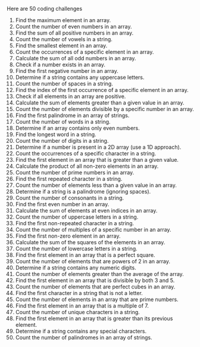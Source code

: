 Here are 50 coding challenges
1. Find the maximum element in an array.
2. Count the number of even numbers in an array.
3. Find the sum of all positive numbers in an array.
4. Count the number of vowels in a string.
5. Find the smallest element in an array.
6. Count the occurrences of a specific element in an array.
7. Calculate the sum of all odd numbers in an array.
8. Check if a number exists in an array.
9. Find the first negative number in an array.
10. Determine if a string contains any uppercase letters.
11. Count the number of spaces in a string.
12. Find the index of the first occurrence of a specific element in an array.
13. Check if all elements in an array are positive.
14. Calculate the sum of elements greater than a given value in an array.
15. Count the number of elements divisible by a specific number in an array.
16. Find the first palindrome in an array of strings.
17. Count the number of words in a string.
18. Determine if an array contains only even numbers.
19. Find the longest word in a string.
20. Count the number of digits in a string.
21. Determine if a number is present in a 2D array (use a 1D approach).
22. Count the occurrences of a specific character in a string.
23. Find the first element in an array that is greater than a given value.
24. Calculate the product of all non-zero elements in an array.
25. Count the number of prime numbers in an array.
26. Find the first repeated character in a string.
27. Count the number of elements less than a given value in an array.
28. Determine if a string is a palindrome (ignoring spaces).
29. Count the number of consonants in a string.
30. Find the first even number in an array.
31. Calculate the sum of elements at even indices in an array.
32. Count the number of uppercase letters in a string.
33. Find the first non-repeated character in a string.
34. Count the number of multiples of a specific number in an array.
35. Find the first non-zero element in an array.
36. Calculate the sum of the squares of the elements in an array.
37. Count the number of lowercase letters in a string.
38. Find the first element in an array that is a perfect square.
39. Count the number of elements that are powers of 2 in an array.
40. Determine if a string contains any numeric digits.
41. Count the number of elements greater than the average of the array.
42. Find the first element in an array that is divisible by both 3 and 5.
43. Count the number of elements that are perfect cubes in an array.
44. Find the first character in a string that is not a letter.
45. Count the number of elements in an array that are prime numbers.
46. Find the first element in an array that is a multiple of 7.
47. Count the number of unique characters in a string.
48. Find the first element in an array that is greater than its previous element.
49. Determine if a string contains any special characters.
50. Count the number of palindromes in an array of strings.
